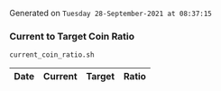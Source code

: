 Generated on `Tuesday 28-September-2021 at 08:37:15`

### Current to Target Coin Ratio
`current_coin_ratio.sh`

Date|Current|Target|Ratio
---|---|---|---
